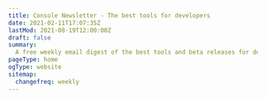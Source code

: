 ```yaml
---
title: Console Newsletter - The best tools for developers
date: 2021-02-11T17:07:35Z
lastMod: 2021-08-19T12:00:00Z
draft: false
summary:
  A free weekly email digest of the best tools and beta releases for developers.
pageType: home
ogType: website
sitemap:
  changefreq: weekly
---
```

